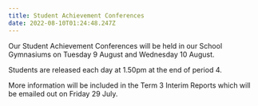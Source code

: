 ```yaml
---
title: Student Achievement Conferences
date: 2022-08-10T01:24:48.247Z
---
```

Our Student Achievement Conferences will be held in our School Gymnasiums on Tuesday 9 August and Wednesday 10 August.

Students are released each day at 1.50pm at the end of period 4.

More information will be included in the Term 3 Interim Reports which will be emailed out on Friday 29 July.